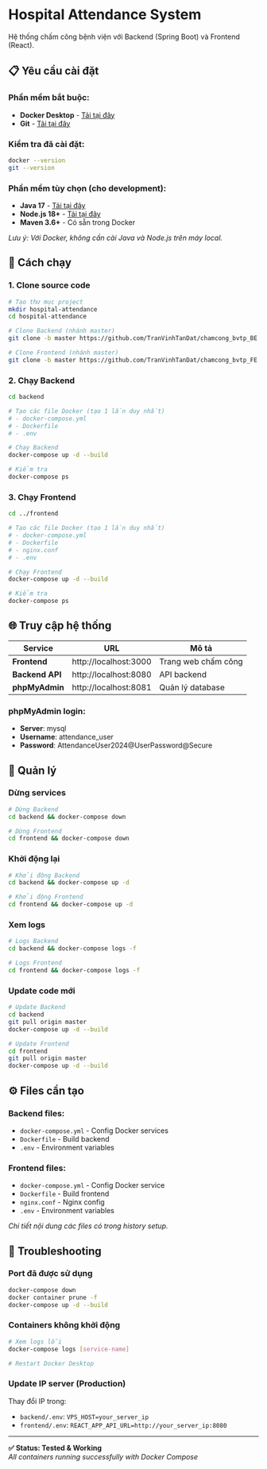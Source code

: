 # Hospital Attendance System

Hệ thống chấm công bệnh viện với Backend (Spring Boot) và Frontend (React).

## 📋 Yêu cầu cài đặt

### Phần mềm bắt buộc:
- **Docker Desktop** - [Tải tại đây](https://www.docker.com/products/docker-desktop/)
- **Git** - [Tải tại đây](https://git-scm.com/download/win)

### Kiểm tra đã cài đặt:
```bash
docker --version
git --version
```

### Phần mềm tùy chọn (cho development):
- **Java 17** - [Tải tại đây](https://www.oracle.com/java/technologies/javase/jdk17-archive-downloads.html)
- **Node.js 18+** - [Tải tại đây](https://nodejs.org/)
- **Maven 3.6+** - Có sẵn trong Docker

*Lưu ý: Với Docker, không cần cài Java và Node.js trên máy local.*

## 🚀 Cách chạy

### 1. Clone source code
```bash
# Tạo thư mục project
mkdir hospital-attendance
cd hospital-attendance

# Clone Backend (nhánh master)
git clone -b master https://github.com/TranVinhTanDat/chamcong_bvtp_BE.git backend

# Clone Frontend (nhánh master)  
git clone -b master https://github.com/TranVinhTanDat/chamcong_bvtp_FE.git frontend
```

### 2. Chạy Backend
```bash
cd backend

# Tạo các file Docker (tạo 1 lần duy nhất)
# - docker-compose.yml
# - Dockerfile  
# - .env

# Chạy Backend
docker-compose up -d --build

# Kiểm tra
docker-compose ps
```

### 3. Chạy Frontend
```bash
cd ../frontend

# Tạo các file Docker (tạo 1 lần duy nhất)
# - docker-compose.yml
# - Dockerfile
# - nginx.conf
# - .env

# Chạy Frontend
docker-compose up -d --build

# Kiểm tra
docker-compose ps
```

## 🌐 Truy cập hệ thống

| Service | URL | Mô tả |
|---------|-----|-------|
| **Frontend** | http://localhost:3000 | Trang web chấm công |
| **Backend API** | http://localhost:8080 | API backend |
| **phpMyAdmin** | http://localhost:8081 | Quản lý database |

### phpMyAdmin login:
- **Server**: mysql
- **Username**: attendance_user
- **Password**: AttendanceUser2024@UserPassword@Secure

## 🔧 Quản lý

### Dừng services
```bash
# Dừng Backend
cd backend && docker-compose down

# Dừng Frontend
cd frontend && docker-compose down
```

### Khởi động lại
```bash
# Khởi động Backend
cd backend && docker-compose up -d

# Khởi động Frontend
cd frontend && docker-compose up -d
```

### Xem logs
```bash
# Logs Backend
cd backend && docker-compose logs -f

# Logs Frontend
cd frontend && docker-compose logs -f
```

### Update code mới
```bash
# Update Backend
cd backend
git pull origin master
docker-compose up -d --build

# Update Frontend
cd frontend  
git pull origin master
docker-compose up -d --build
```

## ⚙️ Files cần tạo

### Backend files:
- `docker-compose.yml` - Config Docker services
- `Dockerfile` - Build backend
- `.env` - Environment variables

### Frontend files:
- `docker-compose.yml` - Config Docker service
- `Dockerfile` - Build frontend
- `nginx.conf` - Nginx config
- `.env` - Environment variables

*Chi tiết nội dung các files có trong history setup.*

## 🐛 Troubleshooting

### Port đã được sử dụng
```bash
docker-compose down
docker container prune -f
docker-compose up -d --build
```

### Containers không khởi động
```bash
# Xem logs lỗi
docker-compose logs [service-name]

# Restart Docker Desktop
```

### Update IP server (Production)
Thay đổi IP trong:
- `backend/.env`: `VPS_HOST=your_server_ip`
- `frontend/.env`: `REACT_APP_API_URL=http://your_server_ip:8080`

---

**✅ Status: Tested & Working**  
*All containers running successfully with Docker Compose*
